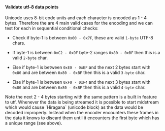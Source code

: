 #### Validate utf-8 data points

<p> Unicode uses 8-bit code units and each character is encoded as 1 - 4 bytes. Therefore the are 4 main valid cases for the encoding and we can test for each in sequential conditional checks: </p>

- Check if byte-1 is between `0x00 - 0x7F`, these are valid `1-byte` UTF-8 chars.

- If byte-1 is between `0xC2 - 0xDF` byte-2 ranges `0x80 - 0xBF` then this is a valid `2-byte` char.

- Else if byte-1 is between `0xE0 - 0xEF` and the next 2 bytes start with `0x80` and are between `0x80 - 0xBF` then this is a valid `3-byte` char.

- Else if byte-1 is between `0xF0 - 0xF4` and the next 3 bytes start with `0x80` and are between `0x80 - 0xBF` then this is a valid `4-byte` char.

<p> Note the next 2 - 4 bytes starting with the same pattern is a built in feature to utf. Whenever the data is being streamed it is possible to start midstream which would cause `Hiragana` (unicode block) as the data would be decoded improperly. Instead when the encoder encounters these frames in the data it knows to discard them until it encounters the first byte which has a unique range (see above). </p>

